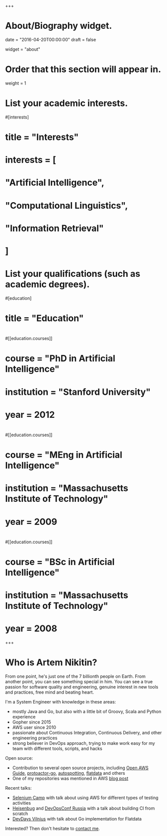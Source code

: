 +++
# About/Biography widget.

date = "2016-04-20T00:00:00"
draft = false

widget = "about"

# Order that this section will appear in.
weight = 1

# List your academic interests.
#[interests]
#  title = "Interests"
#  interests = [
#    "Artificial Intelligence",
#    "Computational Linguistics",
#    "Information Retrieval"
#  ]

# List your qualifications (such as academic degrees).
#[education]
#  title = "Education"
#
#[[education.courses]]
#  course = "PhD in Artificial Intelligence"
#  institution = "Stanford University"
#  year = 2012
#
#[[education.courses]]
#  course = "MEng in Artificial Intelligence"
#  institution = "Massachusetts Institute of Technology"
#  year = 2009
#
#[[education.courses]]
#  course = "BSc in Artificial Intelligence"
#  institution = "Massachusetts Institute of Technology"
#  year = 2008

+++

# Who is Artem Nikitin?    

From one point, he's just one of the 7 billionth people on Earth. From another point, you can see something special in him. You can see a true passion for software quality and engineering, genuine interest in new tools and practices, free mind and beating heart.        

I'm a System Engineer with knowledge in these areas:    
- mostly Java and Go, but also with a little bit of Groovy, Scala and Python experience       
- Gopher since 2015     
- AWS user since 2010     
- passionate about Continuous Integration, Continuous Delivery, and other engineering practices     
- strong believer in DevOps approach, trying to make work easy for my team with different tools, scripts, and hacks      

Open source:         
- Contribution to several open source projects, including [Open AWS Guide](https://github.com/open-guides/og-aws), [protoactor-go](https://github.com/AsynkronIT/protoactor-go), [autospotting](https://github.com/cristim/autospotting), [flatdata](https://github.com/heremaps/flatdata) and others   
- One of my repositories was mentioned in AWS [blog post](https://aws.amazon.com/blogs/aws/aws-week-in-review-december-28-2015 )      

Recent talks:                  
- [Selenium Camp](https://seleniumcamp.com/talk/aws-hurries-to-the-rescue/) with talk about using AWS for different types of testing activities   
- [Heisenbug](https://heisenbug-piter.ru/en/talks/2018/spb/4wqvzujdickc2awoms6kgi/) and [DevOpsConf Russia](https://devopsconf.io/moscow/2018/abstracts/3735) with a talk about building CI from scratch         
- [DevDays Vilnius](https://devdays.lt/artem-nikitin/) with talk about Go implementation for Flatdata         

Interested? Then don't hesitate to [contact me](#contact).
